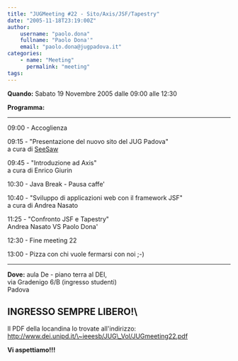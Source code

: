 ```yaml
---
title: "JUGMeeting #22 - Sito/Axis/JSF/Tapestry"
date: "2005-11-18T23:19:00Z"
author:
    username: "paolo.dona"
    fullname: "Paolo Dona'"
    email: "paolo.dona@jugpadova.it"
categories:
    - name: "Meeting"
      permalink: "meeting"
tags:
---
```


**Quando:** Sabato 19 Novembre 2005 dalle 09:00 alle 12:30

**Programma:**

  ------- ---- ------------------------------------------------------
  09:00   \-   Accoglienza

  09:15   \-   "Presentazione del nuovo sito del JUG Padova"\
               a cura di [SeeSaw](www.seesaw.it)

  09:45   \-   "Introduzione ad Axis"\
               a cura di Enrico Giurin

  10:30   \-   Java Break - Pausa caffe'

  10:40   \-   "Sviluppo di applicazioni web con il framework JSF"\
               a cura di Andrea Nasato

  11:25   \-   "Confronto JSF e Tapestry"\
               Andrea Nasato VS Paolo Dona'

  12:30   \-   Fine meeting 22

  13:00   \-   Pizza con chi vuole fermarsi con noi ;-)
  ------- ---- ------------------------------------------------------

**Dove:** aula De - piano terra al DEI,\
via Gradenigo 6/B (ingresso studenti)\
Padova

INGRESSO SEMPRE LIBERO!\
----

Il PDF della locandina lo trovate all'indirizzo:\
http://www.dei.unipd.it/\~ieeesb/JUG\_Vol/JUGmeeting22.pdf

**Vi aspettiamo!!!**
